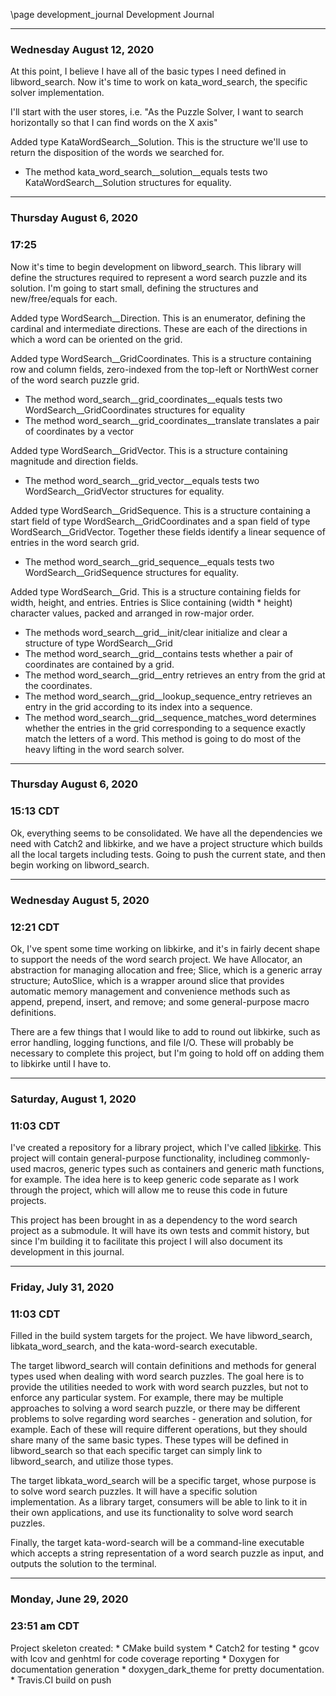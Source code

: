 \page development_journal Development Journal

---

### Wednesday August 12, 2020

At this point, I believe I have all of the basic types I need defined in libword_search. Now it's time to work on kata_word_search, the specific solver implementation.

I'll start with the user stores, i.e. "As the Puzzle Solver, I want to search horizontally so that I can find words on the X axis"

Added type KataWordSearch__Solution. This is the structure we'll use to return the disposition of the words we searched for.
* The method kata_word_search__solution__equals tests two KataWordSearch__Solution structures for equality.


---

### Thursday August 6, 2020
### 17:25

Now it's time to begin development on libword_search. This library will define the structures required to represent a word search puzzle and its solution.  I'm going to start small, defining the structures and new/free/equals for each.

Added type WordSearch__Direction. This is an enumerator, defining the cardinal and intermediate directions. These are each of the directions in which a word can be oriented on the grid.

Added type WordSearch__GridCoordinates. This is a structure containing row and column fields, zero-indexed from the top-left or NorthWest corner of the word search puzzle grid. 

* The method word_search__grid_coordinates__equals tests two WordSearch__GridCoordinates structures for equality
* The method word_search__grid_coordinates__translate translates a pair of coordinates by a vector

Added type WordSearch__GridVector. This is a structure containing magnitude and direction fields.

* The method word_search__grid_vector__equals tests two WordSearch__GridVector structures for equality.

Added type WordSearch__GridSequence. This is a structure containing a start field of type WordSearch__GridCoordinates and a span field of type WordSearch__GridVector. Together these fields identify a linear sequence of entries in the word search grid. 

* The method word_search__grid_sequence__equals tests two WordSearch__GridSequence structures for equality.

Added type WordSearch__Grid. This is a structure containing fields for width, height, and entries.  Entries is Slice containing (width * height) character values, packed and arranged in row-major order.

* The methods word_search__grid__init/clear initialize and clear a structure of type WordSearch__Grid
* The method word_search__grid__contains tests whether a pair of coordinates are contained by a grid.
* The method word_search__grid__entry retrieves an entry from the grid at the coordinates.
* The method word_search__grid__lookup_sequence_entry retrieves an entry in the grid according to its index into a sequence.
* The method word_search__grid__sequence_matches_word determines whether the entries in the grid corresponding to a sequence exactly match the letters of a word. This method is going to do most of the heavy lifting in the word search solver.

---
### Thursday August 6, 2020
### 15:13 CDT

Ok, everything seems to be consolidated. We have all the dependencies we need with Catch2 and libkirke, and we have a project structure which builds all the local targets including tests. Going to push the current state, and then begin working on libword_search.

---

### Wednesday August 5, 2020
### 12:21 CDT

Ok, I've spent some time working on libkirke, and it's in fairly decent shape to support the needs of the word search project.
We have Allocator, an abstraction for managing allocation and free; Slice, which is a generic array structure; AutoSlice, which is a wrapper around slice that provides automatic memory management and convenience methods such as append, prepend, insert, and remove; and some general-purpose macro definitions.

There are a few things that I would like to add to round out libkirke, such as error handling, logging functions, and file I/O. These will probably be necessary to complete this project, but I'm going to hold off on adding them to libkirke until I have to.

---

### Saturday, August 1, 2020
### 11:03 CDT

I've created a repository for a library project, which I've called [libkirke](https://github.com/this-kirke/kirke). This project will contain general-purpose functionality, includineg commonly-used macros, generic types such as containers and generic math functions, for example. The idea here is to keep generic code separate as I work through the project, which will allow me to reuse this code in future projects.

This project has been brought in as a dependency to the word search project as a submodule. It will have its own tests and commit history, but since I'm building it to facilitate this project I will also document its development in this journal.

---

### Friday, July 31, 2020
### 11:03 CDT

Filled in the build system targets for the project. We have libword_search, libkata_word_search, and the kata-word-search executable.

The target libword_search will contain definitions and methods for general types used when dealing with word search puzzles. The goal here is to provide the utilities needed to work with word search puzzles, but not to enforce any particular system. For example, there may be multiple approaches to solving a word search puzzle, or there may be different problems to solve regarding word searches - generation and solution, for example. Each of these will require different operations, but they should share many of the same basic types. These types will be defined in libword_search so that each specific target can simply link to libword_search, and utilize those types.

The target libkata_word_search will be a specific target, whose purpose is to solve word search puzzles. It will have a specific solution implementation. As a library target, consumers will be able to link to it in their own applications, and use its functionality to solve word search puzzles.

Finally, the target kata-word-search will be a command-line executable which accepts a string representation of a word search puzzle as input, and outputs the solution to the terminal.

---

### Monday, June 29, 2020
### 23:51 am CDT

Project skeleton created:
    * CMake build system
    * Catch2 for testing
    * gcov with lcov and genhtml for code coverage reporting
    * Doxygen for documentation generation
    * doxygen_dark_theme for pretty documentation.
    * Travis.CI build on push